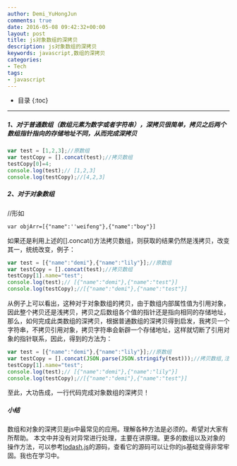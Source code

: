 ```yaml
---
author: Demi_YuHongJun
comments: true
date: 2016-05-08 09:42:32+00:00
layout: post
title: js对象数组的深拷贝
description: js对象数组的深拷贝
keywords: javascript,数组的深拷贝
categories:
- Tech
tags:
- javascript
---
```

* 目录
{:toc}
---

##### 1、对于普通数组（数组元素为数字或者字符串），深拷贝很简单，拷贝之后两个数组指针指向的存储地址不同，从而完成深拷贝

```javascript
var test = [1,2,3];//原数组
var testCopy = [].concat(test);//拷贝数组
testCopy[0]=4;
console.log(test);// [1,2,3]
console.log(testCopy);//[4,2,3]
```

##### 2、对于对象数组

//形如
```
var objArr=[{"name":''weifeng"},{"name":"boy"}]
```

如果还是利用上述的[].concat()方法拷贝数组，则获取的结果仍然是浅拷贝，改变其一，统统改变，例子：
```javascript
var test = [{"name":"demi"},{"name":"lily"}];//原数组
var testCopy = [].concat(test);//拷贝数组
testCopy[1].name="test";
console.log(test);// [{"name":"demi"},{"name":"test"}]
console.log(testCopy);//[{"name":"demi"},{"name":"test"}]
```

从例子上可以看出，这种对于对象数组的拷贝，由于数组内部属性值为引用对象，因此整个拷贝还是浅拷贝，拷贝之后数组各个值的指针还是指向相同的存储地址，
那么，如何完成此类数组的深拷贝，根据普通数组的深拷贝得到启发，我拷贝一个字符串，不拷贝引用对象，拷贝字符串会新辟一个存储地址，这样就切断了引用对象的指针联系，因此，得到的方法为：
```javascript
var test = [{"name":"demi"},{"name":"lily"}];//原数组
var testCopy = [].concat(JSON.parse(JSON.stringify(test)));//拷贝数组,注意这行的拷贝方法 转换成json再转换成对象实现对象的深拷贝
testCopy[1].name="test";
console.log(test);// [{"name":"demi"},{"name":"lily"}]
console.log(testCopy);//[{"name":"demi"},{"name":"test"}]
```
至此，大功告成，一行代码完成对象数组的深拷贝！

##### 小结

数组和对象的深拷贝是js中最常见的应用。理解各种方法是必须的。希望对大家有所帮助。 
本文中并没有对异常进行处理，主要在讲原理。更多的数组以及对象的操作方法，可以参考[lodash.js](http://lodashjs.com/docs/#_clonedeepvalue-customizer-thisarg)的源码，查看它的源码可以让你的js基础变得非常牢固。我也在学习中。